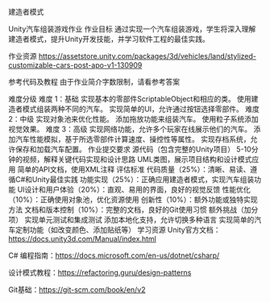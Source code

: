建造者模式

Unity汽车组装游戏作业
作业目标
通过实现一个汽车组装游戏，学生将深入理解建造者模式，提升Unity开发技能，并学习软件工程的最佳实践。

作业资源
https://assetstore.unity.com/packages/3d/vehicles/land/stylized-customizable-cars-post-apo-v1-130909

参考代码及教程
由于作业简介字数限制，请看参考答案

难度分级
难度 1：基础
实现基本的零部件ScriptableObject和相应的类。
使用建造者模式组装两种不同的汽车。
实现简单的UI，允许通过按钮选择零部件。
难度 2：中级
实现对象池来优化性能。
添加拖放功能来组装汽车。
使用粒子系统添加视觉效果。
难度 3：高级
实现网络功能，允许多个玩家在线展示他们的汽车。
添加汽车性能模拟，基于所选零部件计算速度、操控性等属性。
实现存档系统，允许保存和加载汽车配置。
作业提交要求
源代码（包含完整的Unity项目）
5-10分钟的视频，解释关键代码实现和设计思路
UML类图，展示项目结构和设计模式应用
简单的API文档，使用XML注释
评估标准
代码质量（25%）：清晰、易读、遵循C#和Unity最佳实践
功能实现（25%）：正确应用建造者模式，实现汽车组装功能
UI设计和用户体验（20%）：直观、易用的界面，良好的视觉反馈
性能优化（10%）：正确使用对象池，优化资源使用
创新性（10%）：额外功能或独特实现方法
文档和版本控制（10%）：完整的文档，良好的Git使用习惯
额外挑战（加分项）
实现单元测试和集成测试
添加本地化支持，允许切换多种语言
实现简单的汽车定制功能（如改变颜色、添加贴纸等）
学习资源
Unity官方文档：https://docs.unity3d.com/Manual/index.html

C# 编程指南：https://docs.microsoft.com/en-us/dotnet/csharp/

设计模式教程：https://refactoring.guru/design-patterns

Git基础：https://git-scm.com/book/en/v2
